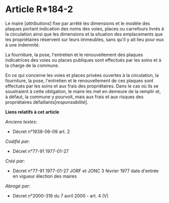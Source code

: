 # Article R*184-2

Le maire [*attributions*] fixe par arrêté les dimensions et le modèle des plaques portant indication des noms des voies,
places ou carrefours livrés à la circulation ainsi que les dimensions et la situation des emplacements que les propriétaires
réservent sur leurs immeubles, sans qu'il y ait lieu pour eux à une indemnité.

La fourniture, la pose, l'entretien et le renouvellement des plaques indicatrices des voies ou places publiques sont
effectués par les soins et à la charge de la commune.

En ce qui concerne les voies et places privées ouvertes à la circulation, la fourniture, la pose, l'entretien et le
renouvellement de ces plaques sont effectués par les soins et aux frais des propriétaires. Dans le cas où ils se soustraient
à cette obligation, le maire les met en demeure de la remplir et, à défaut, la commune y pourvoit, mais aux frais et aux
risques des propriétaires défaillants[*responsabilité*].

**Liens relatifs à cet article**

_Anciens textes_:

  - Décret n°1938-06-09 art. 2

_Codifié par_:

  - Décret n°77-91 1977-01-27

_Créé par_:

  - Décret n°77-91 1977-01-27 JORF et JONC 3 février 1977 date d'entrée en vigueur élection des maires

_Abrogé par_:

  - Décret n°2000-318 du 7 avril 2000 - art. 4 (V)
